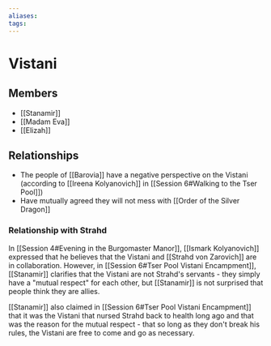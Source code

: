 ```yaml
---
aliases: 
tags: 
---
```


# Vistani

## Members

- [[Stanamir]]
- [[Madam Eva]]
- [[Elizah]]

## Relationships

- The people of [[Barovia]] have a negative perspective on the Vistani (according to [[Ireena Kolyanovich]] in [[Session 6#Walking to the Tser Pool]])
- Have mutually agreed they will not mess with [[Order of the Silver Dragon]]

### Relationship with Strahd

In [[Session 4#Evening in the Burgomaster Manor]], [[Ismark Kolyanovich]] expressed that he believes that the Vistani and [[Strahd von Zarovich]] are in collaboration.  However, in [[Session 6#Tser Pool Vistani Encampment]], [[Stanamir]] clarifies that the Vistani are not Strahd's servants - they simply have a "mutual respect" for each other, but [[Stanamir]] is not surprised that people think they are allies.  

[[Stanamir]] also claimed in [[Session 6#Tser Pool Vistani Encampment]] that it was the Vistani that nursed Strahd back to health long ago and that was the reason for the mutual respect - that so long as they don't break his rules, the Vistani are free to come and go as necessary.


